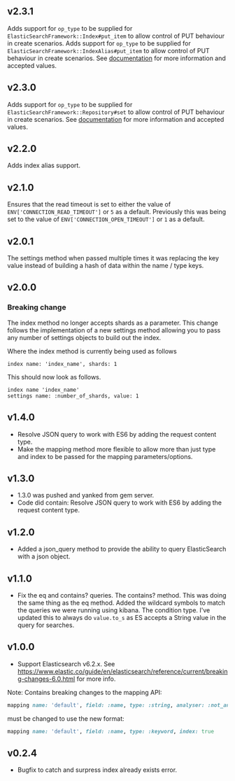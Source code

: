 ## v2.3.1
Adds support for `op_type` to be supplied for `ElasticSearchFramework::Index#put_item` to allow control of PUT behaviour in create scenarios.
Adds support for `op_type` to be supplied for `ElasticSearchFramework::IndexAlias#put_item` to allow control of PUT behaviour in create scenarios.
See [documentation](https://www.elastic.co/guide/en/elasticsearch/reference/5.6/docs-index_.html#operation-type) for more information and accepted values.

## v2.3.0
Adds support for `op_type` to be supplied for `ElasticSearchFramework::Repository#set` to allow control of PUT behaviour in create scenarios.
See [documentation](https://www.elastic.co/guide/en/elasticsearch/reference/5.6/docs-index_.html#operation-type) for more information and accepted values.

## v2.2.0
Adds index alias support.

## v2.1.0
Ensures that the read timeout is set to either the value of `ENV['CONNECTION_READ_TIMEOUT']` or `5` as a default.
Previously this was being set to the value of `ENV['CONNECTION_OPEN_TIMEOUT']` or `1` as a default.

## v2.0.1
The settings method when passed multiple times it was replacing the key value instead of building a hash of data within the name / type keys.

## v2.0.0
### Breaking change

The index method no longer accepts shards as a parameter.
This change follows the implementation of a new settings method allowing you to pass any number of settings objects to build out the index.

Where the index method is currently being used as follows
```
index name: 'index_name', shards: 1
```

This should now look as follows.
```
index name 'index_name'
settings name: :number_of_shards, value: 1
```

## v1.4.0
* Resolve JSON query to work with ES6 by adding the request content type.
* Make the mapping method more flexible to allow more than just type and index to be passed for the mapping parameters/options.

## v1.3.0
* 1.3.0 was pushed and yanked from gem server.
* Code did contain: Resolve JSON query to work with ES6 by adding the request content type.

## v1.2.0
* Added a json_query method to provide the ability to query ElasticSearch with a json object.

## v1.1.0

* Fix the eq and contains? queries.
The contains? method. This was doing the same thing as the eq method. Added the wildcard symbols to match the queries we were running using kibana.
The condition type. I've updated this to always do `value.to_s` as ES accepts a String value in the query for searches.

## v1.0.0

* Support Elasticsearch v6.2.x. See https://www.elastic.co/guide/en/elasticsearch/reference/current/breaking-changes-6.0.html for more info.

Note: Contains breaking changes to the mapping API:

```ruby
mapping name: 'default', field: :name, type: :string, analyser: :not_analyzed
```

must be changed to use the new format:

```ruby
mapping name: 'default', field: :name, type: :keyword, index: true
```

## v0.2.4

* Bugfix to catch and surpress index already exists error.

